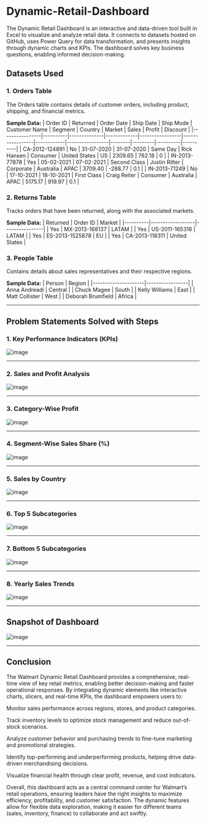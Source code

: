 # Dynamic-Retail-Dashboard
The Dynamic Retail Dashboard is an interactive and data-driven tool built in Excel to visualize and analyze retail data. It connects to datasets hosted on GitHub, uses Power Query for data transformation, and presents insights through dynamic charts and KPIs. The dashboard solves key business questions, enabling informed decision-making.

## Datasets Used

### 1. **Orders Table**
The Orders table contains details of customer orders, including product, shipping, and financial metrics.

**Sample Data:**
| Order ID       | Returned | Order Date   | Ship Date   | Ship Mode       | Customer Name   | Segment    | Country         | Market | Sales   | Profit   | Discount |
|----------------|----------|--------------|-------------|-----------------|-----------------|------------|-----------------|--------|---------|----------|----------|
| CA-2012-124891 | No       | 31-07-2020   | 31-07-2020  | Same Day        | Rick Hansen     | Consumer   | United States   | US     | 2309.65 | 762.18   | 0        |
| IN-2013-77878  | Yes      | 05-02-2021   | 07-02-2021  | Second Class    | Justin Ritter   | Corporate  | Australia       | APAC   | 3709.40 | -288.77  | 0.1      |
| IN-2013-71249  | No       | 17-10-2021   | 18-10-2021  | First Class     | Craig Reiter    | Consumer   | Australia       | APAC   | 5175.17 | 919.97   | 0.1      |

### 2. **Returns Table**
Tracks orders that have been returned, along with the associated markets.

**Sample Data:**
| Returned | Order ID         | Market         |
|----------|------------------|----------------|
| Yes      | MX-2013-168137   | LATAM          |
| Yes      | US-2011-165316   | LATAM          |
| Yes      | ES-2013-1525878  | EU             |
| Yes      | CA-2013-118311   | United States  |

### 3. **People Table**
Contains details about sales representatives and their respective regions.

**Sample Data:**
| Person              | Region          |
|---------------------|-----------------|
| Anna Andreadi       | Central         |
| Chuck Magee         | South           |
| Kelly Williams      | East            |
| Matt Collister      | West            |
| Deborah Brumfield   | Africa          |

---

## Problem Statements Solved with Steps

### 1. **Key Performance Indicators (KPIs)**
 

![image](https://github.com/user-attachments/assets/5b2c22d8-01ce-4d52-bdf0-f557c4b2f05e)


---

### 2. **Sales and Profit Analysis**
 
![image](https://github.com/user-attachments/assets/aeb7470f-c874-492e-99da-fd0dae98a215)


---

### 3. **Category-Wise Profit**
 
![image](https://github.com/user-attachments/assets/054c81fc-986f-4822-a5b8-19e64e5a74f1)


---

### 4. **Segment-Wise Sales Share (%)**

![image](https://github.com/user-attachments/assets/31f87c32-45d6-4f81-bf2d-20180df65e15)

---

### 5. **Sales by Country**
 
![image](https://github.com/user-attachments/assets/2935fe8e-078d-4b63-a8e4-380c9f9e01f0)

---

### 6. **Top 5 Subcategories**
  
![image](https://github.com/user-attachments/assets/92e7a17b-ceae-4e6d-9397-4702632a4463)

---

### 7. **Bottom 5 Subcategories**
  
![image](https://github.com/user-attachments/assets/05d9f707-b30d-40fd-9b24-579653bacb3c)

---

### 8. **Yearly Sales Trends**
 

![image](https://github.com/user-attachments/assets/89bf9ee2-3a59-47ef-bbc9-5ea52dd89752)


---

## Snapshot of Dashboard

![image](https://github.com/user-attachments/assets/08d41efe-1706-479d-95e9-fd5563b350a2)

---

## Conclusion
The Walmart Dynamic Retail Dashboard provides a comprehensive, real-time view of key retail metrics, enabling better decision-making and faster operational responses. By integrating dynamic elements like interactive charts, slicers, and real-time KPIs, the dashboard empowers users to:

Monitor sales performance across regions, stores, and product categories.

Track inventory levels to optimize stock management and reduce out-of-stock scenarios.

Analyze customer behavior and purchasing trends to fine-tune marketing and promotional strategies.

Identify top-performing and underperforming products, helping drive data-driven merchandising decisions.

Visualize financial health through clear profit, revenue, and cost indicators.

Overall, this dashboard acts as a central command center for Walmart’s retail operations, ensuring leaders have the right insights to maximize efficiency, profitability, and customer satisfaction. The dynamic features allow for flexible data exploration, making it easier for different teams (sales, inventory, finance) to collaborate and act swiftly.
